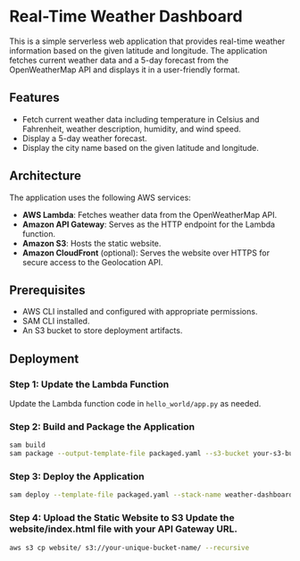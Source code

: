 # Real-Time Weather Dashboard

This is a simple serverless web application that provides real-time weather information based on the given latitude and longitude. The application fetches current weather data and a 5-day forecast from the OpenWeatherMap API and displays it in a user-friendly format.

## Features

- Fetch current weather data including temperature in Celsius and Fahrenheit, weather description, humidity, and wind speed.
- Display a 5-day weather forecast.
- Display the city name based on the given latitude and longitude.

## Architecture

The application uses the following AWS services:

- **AWS Lambda**: Fetches weather data from the OpenWeatherMap API.
- **Amazon API Gateway**: Serves as the HTTP endpoint for the Lambda function.
- **Amazon S3**: Hosts the static website.
- **Amazon CloudFront** (optional): Serves the website over HTTPS for secure access to the Geolocation API.

## Prerequisites

- AWS CLI installed and configured with appropriate permissions.
- SAM CLI installed.
- An S3 bucket to store deployment artifacts.

## Deployment

### Step 1: Update the Lambda Function

Update the Lambda function code in `hello_world/app.py` as needed.

### Step 2: Build and Package the Application

```bash
sam build
sam package --output-template-file packaged.yaml --s3-bucket your-s3-bucket-name
```

### Step 3: Deploy the Application

```bash
sam deploy --template-file packaged.yaml --stack-name weather-dashboard-stack --capabilities CAPABILITY_IAM
```

### Step 4: Upload the Static Website to S3 Update the website/index.html file with your API Gateway URL.
```bash
aws s3 cp website/ s3://your-unique-bucket-name/ --recursive